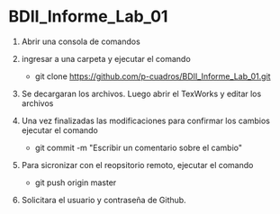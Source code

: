 # BDII_Informe_Lab_01

1. Abrir una consola de comandos
2. ingresar a una carpeta y ejecutar el comando

   - git clone https://github.com/p-cuadros/BDII_Informe_Lab_01.git

3. Se decargaran los archivos. Luego abrir el TexWorks y editar los archivos

4. Una vez finalizadas las modificaciones para confirmar los cambios ejecutar el comando

   - git commit -m "Escribir un comentario sobre el cambio"

5. Para sicronizar con el reopsitorio remoto, ejecutar el comando

   - git push origin master

6. Solicitara el usuario y contraseña de Github.
